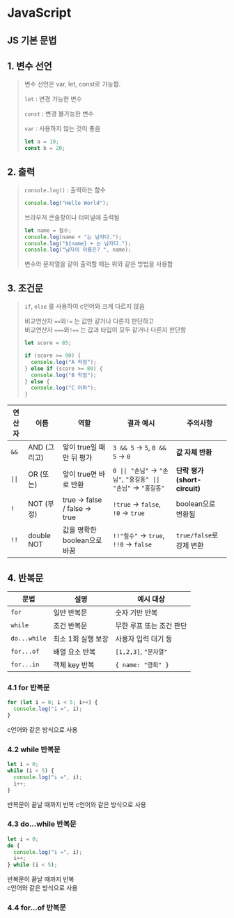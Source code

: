 # JavaScript

## JS 기본 문법

## 1. 변수 선언

> 변수 선언은 var, let, const로 가능함.
>
> `let` : 변경 가능한 변수
>
> `const` : 변경 불가능한 변수
>
> `var` : 사용하지 않는 것이 좋음
>
> ```js
> let a = 10;
> const b = 20;
> ```

## 2. 출력

> `console.log()` : 출력하는 함수
>
> ```js
> console.log("Hello World");
> ```
>
> 브라우저 콘솔창이나 터미널에 출력됨
>
> ```js
> let name = 철수;
> console.log(name + "는 남자다.");
> console.log("${name} + 는 남자다.");
> console.log("남자의 이름은? ", name);
> ```
>
> 변수와 문자열을 같이 출력할 때는 위와 같은 방법을 사용함

## 3. 조건문

> `if`, `else` 를 사용하여 c언어와 크게 다르지 않음
>
> 비교연산자 `==`와`!=` 는 값만 같거나 다른지 판단하고  
> 비교연산자 `===`와`!==` 는 값과 타입이 모두 같거나 다른지 판단함
>
> ```js
> let score = 85;
>
> if (score >= 90) {
>   console.log("A 학점");
> } else if (score >= 80) {
>   console.log("B 학점");
> } else {
>   console.log("C 이하");
> }
> ```

| 연산자 | 이름         | 역할                         | 결과 예시                                                       | 주의사항                      |
| ------ | ------------ | ---------------------------- | --------------------------------------------------------------- | ----------------------------- |
| `&&`   | AND (그리고) | 앞이 true일 때만 뒤 평가     | `3 && 5` → `5`, `0 && 5` → `0`                                  | **값 자체 반환**              |
| `\|\|` | OR (또는)    | 앞이 true면 바로 반환        | `0 \|\| "손님"` → `"손님"`, `"홍길동" \|\| "손님"` → `"홍길동"` | **단락 평가 (short-circuit)** |
| `!`    | NOT (부정)   | true → false / false → true  | `!true` → `false`, `!0` → `true`                                | boolean으로 변환됨            |
| `!!`   | double NOT   | 값을 명확한 boolean으로 바꿈 | `!!"철수"` → `true`, `!!0` → `false`                            | `true/false`로 강제 변환      |

## 4. 반복문

| 문법         | 설명               | 예시 대상                |
| ------------ | ------------------ | ------------------------ |
| `for`        | 일반 반복문        | 숫자 기반 반복           |
| `while`      | 조건 반복문        | 무한 루프 또는 조건 판단 |
| `do...while` | 최소 1회 실행 보장 | 사용자 입력 대기 등      |
| `for...of`   | 배열 요소 반복     | `[1,2,3]`, `"문자열"`    |
| `for...in`   | 객체 key 반복      | `{ name: "영희" }`       |

### 4.1 for 반복문

```js
for (let i = 0; i < 5; i++) {
  console.log("i =", i);
}
```

c언어와 같은 방식으로 사용

### 4.2 while 반복문

```js
let i = 0;
while (i < 5) {
  console.log("i =", i);
  i++;
}
```

반복문이 끝날 때까지 반복
c언어와 같은 방식으로 사용

### 4.3 do...while 반복문

```js
let i = 0;
do {
  console.log("i =", i);
  i++;
} while (i < 5);
```

반복문이 끝날 때까지 반복  
c언어와 같은 방식으로 사용

### 4.4 for...of 반복문

